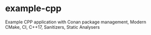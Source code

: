 # example-cpp
Example CPP application with Conan package management, Modern CMake, CI, C++17, Sanitizers, Static Analysers
